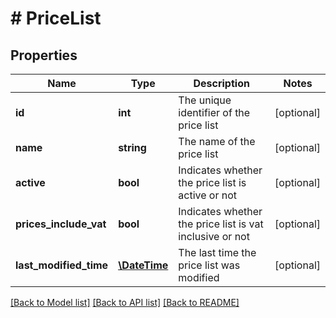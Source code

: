 # # PriceList

## Properties

Name | Type | Description | Notes
------------ | ------------- | ------------- | -------------
**id** | **int** | The unique identifier of the price list | [optional]
**name** | **string** | The name of the price list | [optional]
**active** | **bool** | Indicates whether the price list is active or not | [optional]
**prices_include_vat** | **bool** | Indicates whether the price list is vat inclusive or not | [optional]
**last_modified_time** | [**\DateTime**](\DateTime.md) | The last time the price list was modified | [optional]

[[Back to Model list]](../../README.md#models) [[Back to API list]](../../README.md#endpoints) [[Back to README]](../../README.md)
